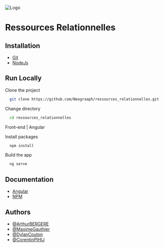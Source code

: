 ![Logo](https://zupimages.net/up/23/07/qq19.png)

# Ressources Relationnelles

## Installation

- [Git](https://git-scm.com/book/fr/v2/D%C3%A9marrage-rapide-Installation-de-Git)
- [NodeJs](https://nodejs.org/fr/download/)

## Run Locally

Clone the project

```bash
  git clone https://github.com/Neograaph/ressources_relationnelles.git
```

Change directory

```bash
  cd ressources_relationnelles
```

Front-end | Angular

Install packages

```bash
  npm install
```

Build the app

```bash
  ng serve
```

## Documentation

- [Angular](https://angular.io/cli)
- [NPM](https://docs.npmjs.com/)

## Authors

- [@ArthurBERGERE](https://www.linkedin.com/in/arthur-bergere-b26336205/)
- [@MaximeGauthier](https://www.linkedin.com/in/maxime-gauthier45/)
- [@DylanCouton](https://www.linkedin.com/in/dylan-couton-189571168/)
- [@CorentinPIHIJ](https://www.linkedin.com/in/corentin-pihij-1605621a4/)
